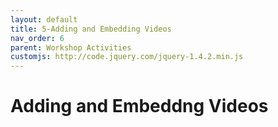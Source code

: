 ```yaml
---
layout: default
title: 5-Adding and Embedding Videos
nav_order: 6
parent: Workshop Activities
customjs: http://code.jquery.com/jquery-1.4.2.min.js
---
```

# Adding and Embeddng Videos
